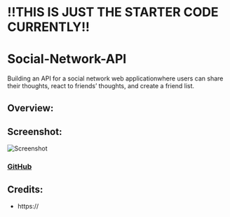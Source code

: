 # !!THIS IS JUST THE STARTER CODE CURRENTLY!!

# Social-Network-API
Building an API for a social network web applicationwhere users can share their thoughts, react to friends’ thoughts, and create a friend list.

## Overview:


## Screenshot:
![Screenshot](screenshot.gif)

### [GitHub](https://github.com/)

## Credits:
* https://
